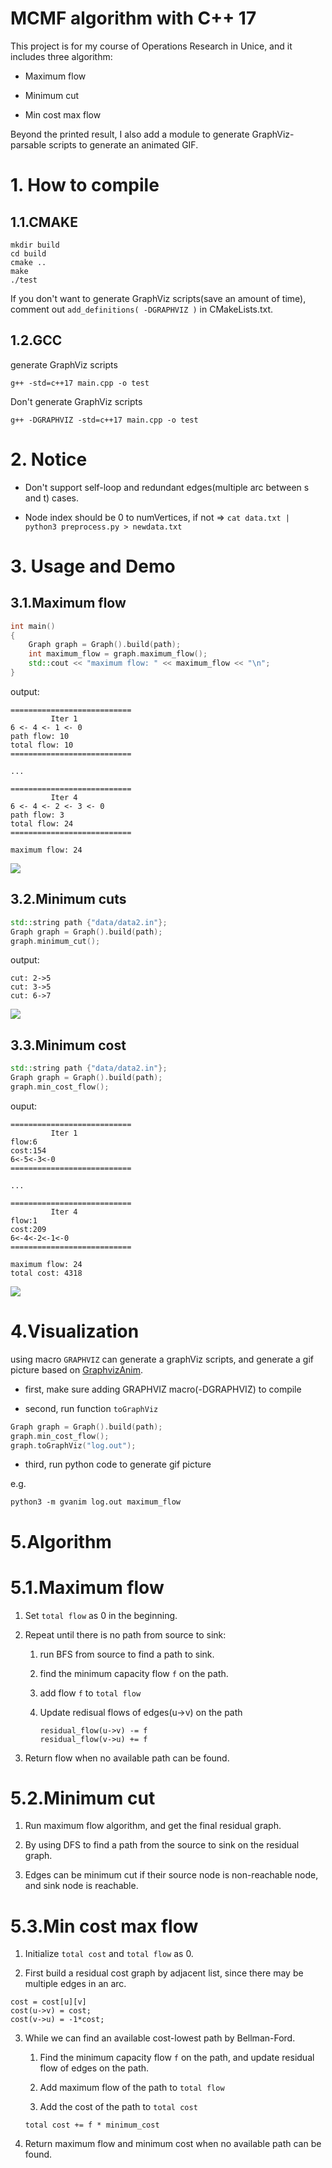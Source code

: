 <!--
 * @Author: Lin Sinan
 * @Github: https://github.com/linsinan1995
 * @Email: mynameisxiaou@gmail.com
 * @LastEditors: Lin Sinan
 * @Description: 
 *               
 *               
 *               
--> 
# MCMF algorithm with C++ 17

This project is for my course of Operations Research in Unice, and it includes three algorithm:

- Maximum flow

- Minimum cut

- Min cost max flow

Beyond the printed result, I also add a module to generate GraphViz-parsable scripts to generate an animated GIF.

# 1. How to compile

## 1.1.CMAKE

```
mkdir build
cd build
cmake ..
make
./test
```

If you don't want to generate GraphViz scripts(save an amount of time), comment out `add_definitions( -DGRAPHVIZ )` in CMakeLists.txt.

## 1.2.GCC

generate GraphViz scripts

```
g++ -std=c++17 main.cpp -o test
```

Don't generate GraphViz scripts
```
g++ -DGRAPHVIZ -std=c++17 main.cpp -o test
```


# 2. Notice

- Don't support self-loop and redundant edges(multiple arc between s and t) cases.

- Node index should be 0 to numVertices, if not => `cat data.txt | python3 preprocess.py > newdata.txt`

# 3. Usage and Demo

## 3.1.Maximum flow

```cpp
int main()
{
    Graph graph = Graph().build(path);
    int maximum_flow = graph.maximum_flow();
    std::cout << "maximum flow: " << maximum_flow << "\n";
}
```

output:
```
===========================
         Iter 1
6 <- 4 <- 1 <- 0
path flow: 10
total flow: 10
===========================

...

===========================
         Iter 4
6 <- 4 <- 2 <- 3 <- 0
path flow: 3
total flow: 24
===========================

maximum flow: 24
```

![](pic/maximum_flow.gif)


## 3.2.Minimum cuts

```cpp
std::string path {"data/data2.in"};
Graph graph = Graph().build(path);
graph.minimum_cut();
```

output:
```
cut: 2->5
cut: 3->5
cut: 6->7
```

![](pic/minimum_cut.gif)

## 3.3.Minimum cost


```cpp
std::string path {"data/data2.in"};
Graph graph = Graph().build(path);
graph.min_cost_flow();
```

ouput:
```
===========================
         Iter 1
flow:6
cost:154
6<-5<-3<-0
===========================

...

===========================
         Iter 4
flow:1
cost:209
6<-4<-2<-1<-0
===========================

maximum flow: 24
total cost: 4318
```

![](pic/maximum_flow.gif)

# 4.Visualization

using macro `GRAPHVIZ` can generate a graphViz scripts, and generate a gif picture based on [GraphvizAnim](https://github.com/mapio/GraphvizAnim).

- first, make sure adding GRAPHVIZ macro(-DGRAPHVIZ) to compile

- second, run function `toGraphViz`

```cpp
Graph graph = Graph().build(path);
graph.min_cost_flow();
graph.toGraphViz("log.out");
```

- third, run python code to generate gif picture

e.g.
```
python3 -m gvanim log.out maximum_flow
```

# 5.Algorithm

# 5.1.Maximum flow

1. Set `total flow` as 0 in the beginning.

2. Repeat until there is no path from source to sink:

    1) run BFS from source to find a path to sink.

    2) find the minimum capacity flow `f` on the path.

    3) add flow `f` to `total flow`

    4) Update redisual flows of edges(u->v) on the path
        ```
        residual_flow(u->v) -= f
        residual_flow(v->u) += f
        ```
3. Return flow when no available path can be found.

# 5.2.Minimum cut

1. Run maximum flow algorithm, and get the final residual graph.

2. By using DFS to find a path from the source to sink on the residual graph.

3. Edges can be minimum cut if their source node is non-reachable node, and sink node is reachable.

# 5.3.Min cost max flow


1. Initialize `total cost` and `total flow` as 0.

2. First build a residual cost graph by adjacent list, since there may be multiple edges in an arc.

```
cost = cost[u][v]
cost(u->v) = cost;
cost(v->u) = -1*cost;
```

3. While we can find an available cost-lowest path by Bellman-Ford.

    1) Find the minimum capacity flow `f` on the path, and update residual flow of edges on the path.

    2) Add maximum flow of the path to `total flow`

    3) Add the cost of the path to `total cost`
    ```
    total cost += f * minimum_cost
    ```

4. Return maximum flow and minimum cost when no available path can be found.


